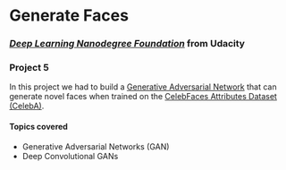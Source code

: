 #  Generate Faces

### [_**Deep Learning Nanodegree Foundation**_](https://www.udacity.com/course/deep-learning-nanodegree-foundation--nd101) from Udacity

### **Project 5**

In this project we had to build a [Generative Adversarial Network](https://en.wikipedia.org/wiki/Generative_adversarial_networks) that can generate novel faces when trained on the [CelebFaces Attributes Dataset (CelebA)](http://mmlab.ie.cuhk.edu.hk/projects/CelebA.html). 

#### Topics covered

- Generative Adversarial Networks (GAN)
- Deep Convolutional GANs
